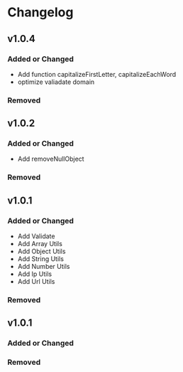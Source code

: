 # Changelog

## v1.0.4

### Added or Changed

- Add function capitalizeFirstLetter, capitalizeEachWord
- optimize valiadate domain

### Removed

## v1.0.2

### Added or Changed

- Add removeNullObject

### Removed

## v1.0.1

### Added or Changed

- Add Validate
- Add Array Utils
- Add Object Utils
- Add String Utils
- Add Number Utils
- Add Ip Utils
- Add Url Utils

### Removed

## v1.0.1

### Added or Changed

### Removed
